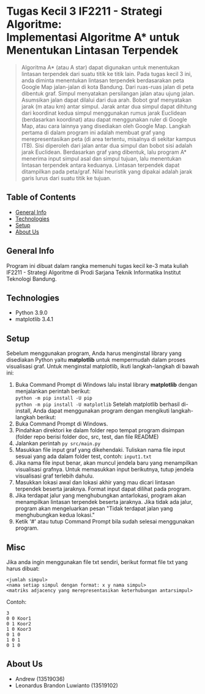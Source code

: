 # Tugas Kecil 3 IF2211 - Strategi Algoritme:<br> Implementasi Algoritme A* untuk Menentukan Lintasan Terpendek
> Algoritma A* (atau A star) dapat digunakan untuk menentukan lintasan terpendek dari suatu titik ke titik lain. Pada tugas kecil 3 ini, anda diminta menentukan lintasan terpendek berdasarakan peta Google Map jalan-jalan di kota Bandung. Dari ruas-ruas jalan di peta dibentuk graf. Simpul menyatakan persilangan jalan atau ujung jalan. Asumsikan jalan dapat dilalui dari dua arah. Bobot graf menyatakan jarak (m atau km) antar simpul. Jarak antar dua simpul dapat dihitung dari koordinat kedua simpul menggunakan rumus jarak Euclidean (berdasarkan koordinat) atau dapat menggunakan ruler di Google Map, atau cara lainnya yang disediakan oleh Google Map. 
Langkah pertama di dalam program ini adalah membuat graf yang merepresentasikan peta (di area tertentu, misalnya di sekitar kampus ITB). Sisi diperoleh dari jalan antar dua simpul dan bobot sisi adalah jarak Euclidean. Berdasarkan graf yang dibentuk, lalu program A* menerima input simpul asal dan simpul tujuan, lalu menentukan lintasan terpendek antara keduanya. Lintasan terpendek dapat ditampilkan pada peta/graf. Nilai heuristik yang dipakai adalah jarak garis lurus dari suatu titik ke tujuan.

## Table of Contents
* [General Info](#general-info)
* [Technologies](#technologies)
* [Setup](#setup)
* [About Us](#about-us)

## General Info
Program ini dibuat dalam rangka memenuhi tugas kecil ke-3 mata kuliah IF2211 - Strategi Algoritme di Prodi Sarjana Teknik Informatika Institut Teknologi Bandung.

## Technologies
* Python 3.9.0
* matplotlib 3.4.1

## Setup
Sebelum menggunakan program, Anda harus menginstal library yang disediakan Python yaitu <b>matplotlib</b> untuk mempermudah dalam proses visualisasi graf.
Untuk menginstal matplotlib, ikuti langkah-langkah di bawah ini:
1. Buka Command Prompt di Windows lalu instal library <b>matplotlib</b> dengan menjalankan perintah berikut:<br>
```python -m pip install -U pip```<br>
```python -m pip install -U matplotlib```
Setelah matplotlib berhasil di-install, Anda dapat menggunakan program dengan mengikuti langkah-langkah berikut:
1. Buka Command Prompt di Windows.
2. Pindahkan direktori ke dalam folder repo tempat program disimpan (folder repo berisi folder doc, src, test, dan file README)
3. Jalankan perintah ```py src/main.py```
4. Masukkan file input graf yang dikehendaki. Tuliskan nama file input sesuai yang ada dalam folder test, contoh: ```input1.txt```
5. Jika nama file input benar, akan muncul jendela baru yang menampilkan visualisasi grafnya. Untuk memasukkan input berikutnya, tutup jendela visualisasi graf terlebih dahulu.
6. Masukkan lokasi awal dan lokasi akhir yang mau dicari lintasan terpendek beserta jaraknya. Format input dapat dilihat pada program.
7. Jika terdapat jalur yang menghubungkan antarlokasi, program akan menampilkan lintasan terpendek beserta jaraknya.
Jika tidak ada jalur, program akan mengeluarkan pesan "Tidak terdapat jalan yang menghubungkan kedua lokasi."
8. Ketik '#' atau tutup Command Prompt bila sudah selesai menggunakan program.

## Misc
Jika anda ingin menggunakan file txt sendiri, berikut format file txt yang harus dibuat:<br>
```
<jumlah simpul>
<nama setiap simpul dengan format: x y nama simpul>
<matriks adjacency yang merepresentasikan keterhubungan antarsimpul>
```
Contoh:
```
3
0 0 Koor1
0 1 Koor2
1 0 Koor3
0 1 0
1 0 1
0 1 0
```
## About Us
* Andrew (13519036)
* Leonardus Brandon Luwianto (13519102)
